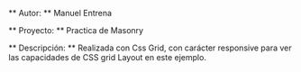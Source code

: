 ** Autor: ** Manuel Entrena

** Proyecto: ** Practica de Masonry

** Descripción: ** Realizada con Css Grid, con carácter responsive para ver las capacidades de CSS grid Layout en este ejemplo.
